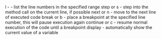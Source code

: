 l <start line>-<end line> - list the line numbers in the specified range
step or s - step into the method call on the current line, if possible
next or n - move to the next line of executed code
break <line num> or b <line num> - place a breakpoint at the specified line number, this will pause execution again
continue or c - resume normal execution of the code until a breakpoint
display <variable> - automatically show the current value of a variable